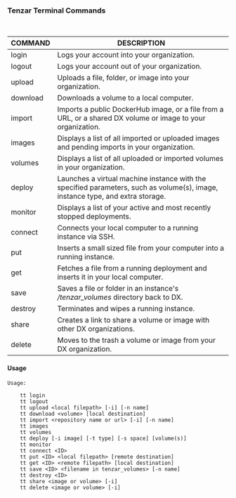 ### Tenzar Terminal Commands

<br/>

| COMMAND | DESCRIPTION |
|----------|-------------|
| login| Logs your account into your organization. |
| logout | Logs your account out of your organization. |
| upload| Uploads a file, folder, or image into your organization. |
| download| Downloads a volume to a local computer. |
| import| Imports a public DockerHub image, or a file from a URL, or a shared DX volume or image to your organization. |
| images| Displays a list of all imported or uploaded images and pending imports in your organization. |
| volumes| Displays a list of all uploaded or imported volumes in your organization. |
| deploy| Launches a virtual machine instance with the specified parameters, such as volume(s), image, instance type, and extra storage. |
| monitor| Displays a list of your active and most recently stopped deployments. |
| connect| Connects your local computer to a running instance via SSH. |
| put| Inserts a small sized file from your computer into a running instance. |
| get| Fetches a file from a running deployment and inserts it in your local computer. |
| save| Saves a file or folder in an instance's */tenzar_volumes* directory back to DX. |
| destroy| Terminates and wipes a running instance. |
| share| Creates a link to share a volume or image with other DX organizations. |
| delete| Moves to the trash a volume or image from your DX organization. |



#### Usage

```text
Usage:

	tt login
	tt logout
	tt upload <local filepath> [-i] [-n name]
	tt download <volume> [local destination]
	tt import <repository name or url> [-i] [-n name]
	tt images
	tt volumes
	tt deploy [-i image] [-t type] [-s space] [volume(s)]
	tt monitor
	tt connect <ID>
	tt put <ID> <local filepath> [remote destination]
	tt get <ID> <remote filepath> [local destination]
	tt save <ID> <filename in tenzar_volumes> [-n name]
	tt destroy <ID>
	tt share <image or volume> [-i]
	tt delete <image or volume> [-i]
```
